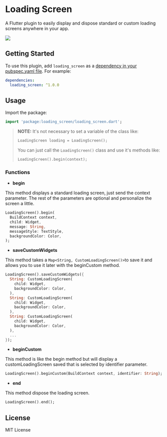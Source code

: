 # Loading Screen

A Flutter plugin to easily display and dispose standard or custom loading screens anywhere in your app.

![](https://raw.githubusercontent.com/JosLuna98/loading_screen/master/screenshots/untitled.gif)

## Getting Started

To use this plugin, add `loading_screen` as a [dependency in your pubspec.yaml file](https://flutter.io/platform-plugins/). For example:

```yaml
dependencies:
  loading_screen: ^1.0.0
```

## Usage

Import the package:
```dart
import 'package:loading_screen/loading_screen.dart';
```

>**NOTE:** It's not necessary to set a variable of the class like:
>```dart
>LoadingScreen loading = LoadingScreen();
>```
>You can just call the `LoadingScreen()` class and use it's methods like:
>```dart
>LoadingScreen().begin(context);
>```

### Functions

* **begin**

This method displays a standard loading screen, just send the context parameter. The rest of the parameters are optional and personalize the screen a little.

```dart
LoadingScreen().begin(
  BuildContext context,
  child: Widget,
  message: String,
  messageStyle: TextStyle,
  backgroundColor: Color,
);
```

* **saveCustomWidgets**

This method takes a `Map<String, CustomLoadingScreen()>`to save it and allows you to use it later with the beginCustom method.

```dart
LoadingScreen().saveCustomWidgets({
  String: CustomLoadingScreen(
    child: Widget, 
    backgroundColor: Color,
  ),
  String: CustomLoadingScreen(
    child: Widget, 
    backgroundColor: Color,
  ),
  String: CustomLoadingScreen(
    child: Widget, 
    backgroundColor: Color,
  ),
  ...
});
```

* **beginCustom**

This method is like the begin method but will display a customLoadingScreen saved that is selected by identifier parameter.

```dart
LoadingScreen().beginCustom(BuildContext context, identifier: String);
```

* **end**

This method dispose the loading screen.

```dart
LoadingScreen().end();
```

##  License

MIT License
